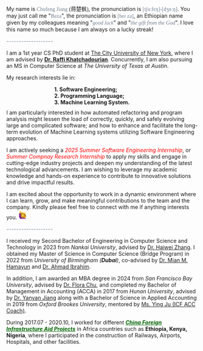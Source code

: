 My name is <span style="font-family: Century Schoolbook;color:rgb(112,128,144);">Chufeng Jiang</span> <span style="font-family: SimSun;">(蒋楚枫)</span>, the pronunciation is <span style="font-family: Century Schoolbook;color:rgb(112,128,144);">[tʃu:fɛŋ]-[dʒɑːŋ]</span>. You may just call me "<span style="font-family: Century Schoolbook;color:rgb(112,128,144);">Beza</span>", the pronunciation is <span style="font-family: Century Schoolbook;color:rgb(112,128,144);">[beɪ za]</span>, an Ethiopian name given by my colleagues meaning "<span style="font-family: Century Schoolbook; color:rgb(112,128,144);">*good luck*</span>" and "<span style="font-family: Century Schoolbook; color:rgb(112,128,144);">*the gift from the God*</span>". I love this name so much because I am always on a lucky streak!

<div style="text-align: left; color:rgb(112,128,144);">   ------------------- </div>

I am a 1st year CS PhD student at [The City University of New York](https://www.gc.cuny.edu/computer-science), where I am advised by **[Dr. Raffi Khatchadourian](https://khatchad.commons.gc.cuny.edu/)**. Concurrently, I am also pursuing an MS in Computer Science at *The University of Texas at Austin*.

My research interests lie in:
<div>
    <li style="list-style-type: none; margin-bottom: 0px; padding-left: 25%; font-weight: bold;">1. Software Engineering;</li> 
    <li style="list-style-type: none; margin-bottom: 0px; padding-left: 25%; font-weight: bold;">2. Programming Language;</li>
    <li style="list-style-type: none; margin-bottom: 10px; padding-left: 25%; font-weight: bold;">3. Machine Learning System.</li>
</div>
I am particularly interested in how automated refactoring and program analysis might lessen the load of correctly, quickly, and safely evolving large and complicated software; and how to enhance and facilitate the long-term evolution of Machine Learning systems utilizing Software Engineering approaches. <!-- I have published some papers at different international journals and conferences with total <a href='https://scholar.google.com/citations?user=7ak4omcAAAAJ&hl=en'><img src="https://img.shields.io/endpoint?url={{ url | url_encode }}&logo=Google%20Scholar&labelColor=f6f6f6&color=9cf&style=flat&label=citations"></a>. -->

I am actively seeking a<span style="color:rgb(255,0,0);"> *2025 Summer Software Engineering Internship*</span>, or <span style="color:rgb(255,0,0);">*Summer Compnay Research Internship*</span> to apply my skills and engage in cutting-edge industry projects and deepen my understanding of the latest technological advancements. I am wishing to leverage my academic knowledge and hands-on experience to contribute to innovative solutions and drive impactful results. 

I am excited about the opportunity to work in a dynamic environment where I can learn, grow, and make meaningful contributions to the team and the company. Kindly please feel free to connect with me if anything interests you. <a><img src="../../images/hello.png" alt=" " width="20"/></a>

<div style="text-align: left; color:rgb(112,128,144);">   ------------------- </div>

I received my Second Bachelor of Engineering in Computer Science and Technology in 2023 from *Nankai University*, advised by [Dr. Haiwei Zhang](https://dbis.nankai.edu.cn/2023/0322/c12139a506916/page.htm). I obtained my Master of Science in Computer Science (Bridge Program) in 2022 from *University of Birmingham (**Dubai**)*, co-advised by [Dr. Mian M. Hamayun](https://www.birmingham.ac.uk/staff/profiles/dubai/hamayun-mian) and [Dr. Ahmad Ibrahim](https://www.cs.bham.ac.uk/~ibrahima/).

In addition, I am awarded an MBA degree in 2024 from *San Francisco Bay University*, advised by [Dr. Flora Chu](https://www.sfbu.edu/academics/faculty/business), and completed my Bachelor of Management in Accounting (ACCA) in 2017 from *Hunan University*, advised by [Dr. Yanyan Jiang](http://grzy.hnu.edu.cn/site/index/jiangyanyan) along with a Bachelor of Science in Applied Accounting in 2019 from *Oxford Brookes University*, mentored by [Ms. Ying Ju (ICF ACC Coach)](https://mp.weixin.qq.com/s/ixaDwDDQntNm-936hc-HnA). 

During 2017.07 - 2020.10, I worked for different ***<span style="color:rgb(0,100,0);"><u>China Foreign Infrastructure Aid Projects</u></span>*** in  Africa countries such as **Ethiopia, Kenya, Nigeria**, where I participated in the construction of Railways, Airports, Hospitals, and other facilities. 
